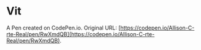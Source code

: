 # Vit

A Pen created on CodePen.io. Original URL: [https://codepen.io/Allison-C-rte-Real/pen/RwXmdQB](https://codepen.io/Allison-C-rte-Real/pen/RwXmdQB).

